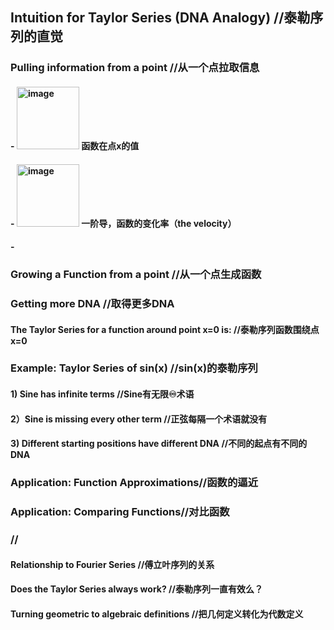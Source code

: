 ##  Intuition for Taylor Series (DNA Analogy) //泰勒序列的直觉
### Pulling information from a point  //从一个点拉取信息
#### - <img width="100" alt="image" src="https://user-images.githubusercontent.com/31954987/223323099-1689e082-9c83-417e-8512-1d875bcc6daf.png"> 函数在点x的值
#### - <img width="100" alt="image" src="https://user-images.githubusercontent.com/31954987/223323326-d90f12b6-1780-4d05-9ca8-8a48fcf5f560.png"> 一阶导，函数的变化率（the velocity）
#### - 
### Growing a Function from a point //从一个点生成函数
### Getting more DNA  //取得更多DNA
####  The Taylor Series for a function around point x=0 is: //泰勒序列函数围绕点 x=0
### Example: Taylor Series of sin(x)  //sin(x)的泰勒序列
####  1) Sine has infinite terms  //Sine有无限♾️术语
####  2）Sine is missing every other term  //正弦每隔一个术语就没有
####  3) Different starting positions have different DNA  //不同的起点有不同的DNA
### Application: Function Approximations//函数的逼近
### Application: Comparing Functions//对比函数
### //
####  Relationship to Fourier Series  //傅立叶序列的关系
####  Does the Taylor Series always work? //泰勒序列一直有效么？
####  Turning geometric to algebraic definitions  //把几何定义转化为代数定义
